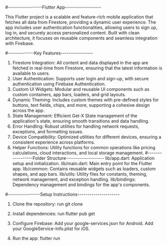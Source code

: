 #-----------------Flutter App------------------

This Flutter project is a scalable and feature-rich mobile application that fetches all data from Firestore, providing a dynamic user experience. The app includes user authentication functionalities, allowing users to sign up, log in, and securely access personalized content. Built with clean architecture, it focuses on reusable components and seamless integration with Firebase.

#-------------Key Features----------------

1. Firestore Integration: All content and data displayed in the app are fetched in real-time from Firestore, ensuring that the latest information is available to users.
2. User Authentication: Supports user login and sign-up, with secure authentication using Firebase Authentication.
3. Custom UI Widgets: Modular and reusable UI components such as custom containers, app bars, loaders, and grid layouts.
4. Dynamic Theming: Includes custom themes with pre-defined styles for buttons, text fields, chips, and more, supporting a cohesive design across the app.
5. State Management: Efficient Get-X State management of the application's state, ensuring smooth transitions and data handling.
6. Error Handling: Robust utilities for handling network requests, exceptions, and formatting issues.
7. Device Compatibility: Optimized utilities for different devices, ensuring a consistent experience across platforms.
8. Helper Functions: Utility functions for common operations like pricing calculations, cloud interactions, and local storage management.
#-----------------Folder Structure-------------------
lib/app.dart: Application setup and initialization.
lib/main.dart: Main entry point for the Flutter app.
lib/common: Contains reusable widgets such as loaders, custom shapes, and app bars.
lib/utils: Utility files for constants, theming, network management, and exception handling.
lib/bindings: Dependency management and bindings for the app's components.


#----------------Setup Instructions---------------------

1. Clone the repository: run
git clone <repository-url>

2. Install dependencies: run
flutter pub get

3. Configure Firebase:
Add your google-services.json for Android.
Add your GoogleService-Info.plist for iOS.

4. Run the app:
flutter run
